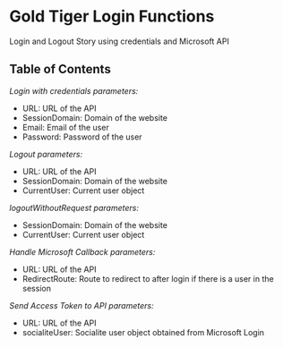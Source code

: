# Gold Tiger Login Functions

Login and Logout Story using credentials and Microsoft API

## Table of Contents

*Login with credentials parameters:*

- URL: URL of the API
- SessionDomain: Domain of the website
- Email: Email of the user
- Password: Password of the user
  
*Logout parameters:*

- URL: URL of the API
- SessionDomain: Domain of the website
- CurrentUser: Current user object

*logoutWithoutRequest parameters:*

- SessionDomain: Domain of the website
- CurrentUser: Current user object

*Handle Microsoft Callback parameters:*

- URL: URL of the API
- RedirectRoute: Route to redirect to after login if there is a user in the session

*Send Access Token to API parameters:*

- URL: URL of the API
- socialiteUser: Socialite user object obtained from Microsoft Login
